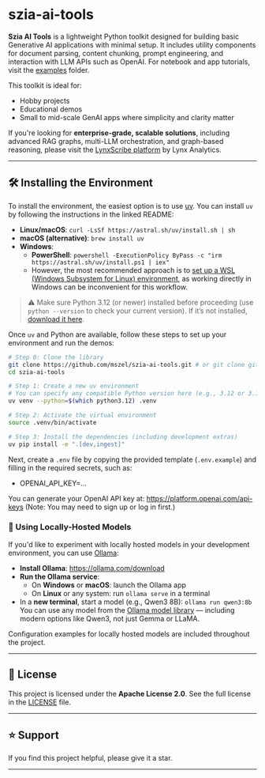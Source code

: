 # szia-ai-tools

**Szia AI Tools** is a lightweight Python toolkit designed for building basic Generative AI applications with minimal setup. It includes utility components for document parsing, content chunking, prompt engineering, and interaction with LLM APIs such as OpenAI. For notebook and app tutorials, visit the [examples](./examples/) folder.

This toolkit is ideal for:
- Hobby projects
- Educational demos
- Small to mid-scale GenAI apps where simplicity and clarity matter

If you're looking for **enterprise-grade, scalable solutions**, including advanced RAG graphs, multi-LLM orchestration, and graph-based reasoning, please visit the [LynxScribe platform](https://www.lynxanalytics.com/generative-ai-platform) by Lynx Analytics.

---

## 🛠 Installing the Environment

To install the environment, the easiest option is to use [uv](https://github.com/astral-sh/uv). You can install `uv` by following the instructions in the linked README:
- **Linux/macOS**: `curl -LsSf https://astral.sh/uv/install.sh | sh`
- **macOS (alternative)**: `brew install uv`
- **Windows**:
  - **PowerShell**: `powershell -ExecutionPolicy ByPass -c "irm https://astral.sh/uv/install.ps1 | iex"`
  - However, the most recommended approach is to [set up a WSL (Windows Subsystem for Linux) environment](https://learn.microsoft.com/en-us/windows/wsl/setup/environment), as working directly in Windows can be inconvenient for this workflow.

> ⚠️ Make sure Python 3.12 (or newer) installed before proceeding (use `python --version` to check your current version).
> If it’s not installed, [download it here](https://www.python.org/downloads).

Once `uv` and Python are available, follow these steps to set up your environment and run the demos:

```bash
# Step 0: Clone the library
git clone https://github.com/mszel/szia-ai-tools.git # or git clone git@github.com:mszel/szia-ai-tools.git
cd szia-ai-tools

# Step 1: Create a new uv environment
# You can specify any compatible Python version here (e.g., 3.12 or 3.13)
uv venv --python=$(which python3.12) .venv

# Step 2: Activate the virtual environment
source .venv/bin/activate

# Step 3: Install the dependencies (including development extras)
uv pip install -e ".[dev,ingest]"
```

Next, create a `.env` file by copying the provided template (`.env.example`) and filling in the required secrets, such as:
- OPENAI_API_KEY=...

You can generate your OpenAI API key at: https://platform.openai.com/api-keys
(Note: You may need to sign up or log in first.)

### 🧪 Using Locally-Hosted Models

If you'd like to experiment with locally hosted models in your development environment, you can use [Ollama](https://ollama.com):

- **Install Ollama**: https://ollama.com/download
- **Run the Ollama service**:
  - On **Windows** or **macOS**: launch the Ollama app
  - On **Linux** or any system: run `ollama serve` in a terminal
- In a **new terminal**, start a model (e.g., Qwen3 8B):
  `ollama run qwen3:8b`
  You can use any model from the [Ollama model library](https://ollama.com/search) — including modern options like Qwen3, not just Gemma or LLaMA.

Configuration examples for locally hosted models are included throughout the project.

---

## 🔐 License

This project is licensed under the **Apache License 2.0**.
See the full license in the [LICENSE](./LICENSE) file.

---

## ⭐️ Support

If you find this project helpful, please give it a star.

---
